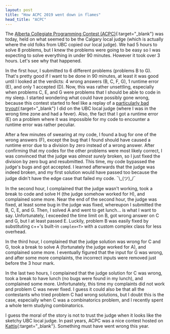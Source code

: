 ```yaml
---
layout: post
title: "How ACPC 2019 went down in flames"
head_title: "ACPC"
---
```


The [Alberta Collegiate Programming Contest (ACPC)][acpc]{:target="_blank"} was today, held on what
seemed to be the Calgary local judge (which is actually where the old folks from UBC copied our
local judge). We had 5 hours to solve 8 problems, but I knew the problems were going to be easy so I
was expecting to solve everything in under 90 minutes. However it took over 3 hours. Let's see why
that happened.

In the first hour, I submitted to 6 different problems (problems B to G). That's pretty good if I
want to be done in 90 minutes, at least it was good until I looked at the verdicts: 4 wrong answers
(B, C, F, G), 1 runtime error (E), and only 1 accepted (D). Now, this was rather unsettling,
especially when problems C, E, and G were problems that I should be able to code in my sleep. I
started wondering what could have possibly gone wrong, because this contest started to feel like a
replay of a [particularly bad tryout][tryout2018]{:target="_blank"} I did on the UBC local judge
(where I was in the wrong time zone and had a fever). Also, the fact that I got a runtime error (E)
on a problem where it was impossible for my code to encounter a runtime error was rather peculiar.

After a few minutes of swearing at my code, I found a bug for one of the wrong answers (F), except
the bug that I found should have caused a runtime error due to a division by zero instead of a wrong
answer. After confirming that my codes for the other problems were most likely correct, I was
convinced that the judge was _almost surely_ broken, so I just fixed the division by zero bug and
resubmitted. This time, my code bypassed the judge's bugs and got accepted. I learned afterwards
that the judge was indeed broken, and my first solution would have passed too because the judge
didn't have the edge case that failed my code. ¯\\\_(ツ)\_/¯

In the second hour, I complained that the judge wasn't working, took a break to code and solve H
(the judge somehow worked for H), and complained some more. Near the end of the second hour, the
judge was fixed, at least some bug in the judge was fixed, whereupon I submitted the B, C, E, and G.
Then, I solved A and went to get lunch\.\.\. is what I want to say. Unfortunately, I exceeded the
time limit on B, got wrong answer on C and G, but I at least passed E. Luckily, problem B was easily
fixed by substituting c++'s built-in `complex<T>` with a custom complex class for less overhead.

In the third hour, I complained that the judge solution was wrong for C and G, took a break to solve
A (fortunately the judge worked for A), and complained some more. I eventually figured that the
input for G was wrong, and after some more complaints, the incorrect inputs were removed just before
the 3 hour mark.

In the last two hours, I complained that the judge solution for C was wrong, took a break to have
lunch (no bugs were found in my lunch), and complained some more. Unfortunately, this time my
complaints did not work and problem C was never fixed. I guess it could also be that all the
contestants who tried problem C had wrong solutions, but I doubt this is the case, especially when C
was a combinatorics problem, and I recently spent a whole term studying combinatorics.

I guess the moral of the story is not to trust the judge when it looks like the sketchy UBC local
judge. In past years, ACPC was a nice contest hosted on [Kattis][kattis]{:target="_blank"}.
Something must have went wrong this year.

[acpc]: http://cpc.cpsc.ucalgary.ca/contests/acpc/
[kattis]: https://open.kattis.com/
[tryout2018]: https://www.cs.ubc.ca/~acm-web/tryouts-2018/scores.php
